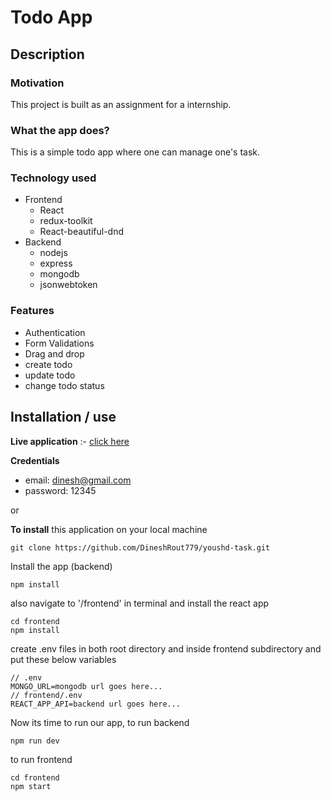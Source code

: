 # Todo App
## Description

### Motivation
This project is built as an assignment for a internship.

### What the app does?
This is a simple todo app where one can manage one's task.

### Technology used

 - Frontend
   - React
   - redux-toolkit
   - React-beautiful-dnd
 - Backend
	 - nodejs
	 - express
	 - mongodb
	 - jsonwebtoken
	 
### Features
 - Authentication
 - Form Validations
 - Drag and drop
 - create todo 
 - update todo
 - change todo status
 


## Installation / use


**Live application** :- [click here](https://youshd-task.vercel.app/)

**Credentials**

 - email: dinesh@gmail.com	
 - password: 12345

or

**To install** this application on your local machine 

    git clone https://github.com/DineshRout779/youshd-task.git

Install the app (backend)

    npm install
also navigate to '/frontend' in terminal and install the react app

    cd frontend
    npm install
create .env files in both root directory and inside frontend subdirectory and put these below variables



```
// .env
MONGO_URL=mongodb url goes here...
// frontend/.env
REACT_APP_API=backend url goes here...
```

Now its time to run our app, to run backend

    npm run dev
to run frontend  

    cd frontend
    npm start




    

